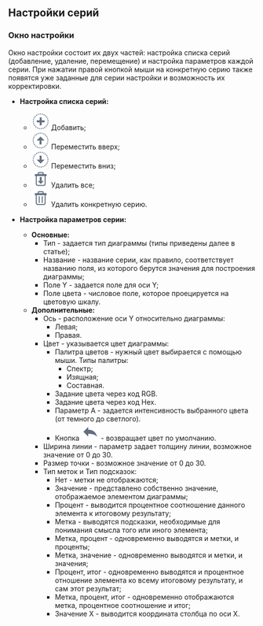 ##  Настройки серий 

### Окно настройки

Окно настройки состоит их двух частей: настройка списка серий (добавление, удаление, перемещение) и настройка параметров каждой серии. При нажатии правой кнопкой мыши на конкретную серию также появятся уже заданные для серии настройки и возможность их корректировки.

*  **Настройка списка серий:**
    * ![](/media/app/icons/toolbar_18/toolbar_18_27.svg) Добавить;
    * ![](/media/app/icons/toolbar_18/top.svg) Переместить вверх;
    * ![](/media/app/icons/toolbar_18/down.svg) Переместить вниз;
    * ![](/media/app/icons/toolbar_18/toolbar_18_127.svg) Удалить все;
    * ![](/media/app/icons/toolbar_18/toolbar_18_8.svg) Удалить конкретную серию.

*  **Настройка параметров серии:**
    * **Основные:**
      * Тип - задается тип диаграммы (типы приведены далее в статье);
      * Название - название серии, как правило, соответствует названию поля, из которого берутся значения для построения диаграммы;
      * Поле Y - задается поле для оси Y;
      * Поле цвета - числовое поле, которое проецируется на цветовую шкалу.
    * **Дополнительные:**
      * Ось - расположение оси Y относительно диаграммы:
        * Левая;
        * Правая.
      * Цвет - указывается цвет диаграммы:
        * Палитра цветов - нужный цвет выбирается с помощью мыши. Типы палитры:
          * Спектр;
          * Изящная;
          * Составная.
        * Задание цвета через код RGB.
        * Задание цвета через код Hex.
        * Параметр A - задается интенсивность выбранного цвета (от темного до светлого).
        * Кнопка ![](/media/app/visualization/chart/toolbar_18_10.svg) - возвращает цвет по умолчанию.
      * Ширина линии - параметр задает толщину линии, возможное значение от 0 до 30.
      * Размер точки - возможное значение от 0 до 30.
      * Тип меток и Тип подсказок:
        * Нет - метки не отображаются;
        * Значение - представлено собственно значение, отображаемое элементом диаграммы;
        * Процент - выводится процентное соотношение данного элемента к итоговому результату;
        * Метка - выводятся подсказки, необходимые для понимания смысла того или иного элемента;
        * Метка, процент - одновременно выводятся и метки, и проценты;
        * Метка, значение - одновременно выводятся и метки, и значения;
        * Процент, итог - одновременно выводятся и процентное отношение элемента ко всему итоговому результату, и сам этот результат;
        * Метка, процент, итог - одновременно отображаются метка, процентное соотношение и итог;
        * Значение X - выводится координата столбца по оси X.






